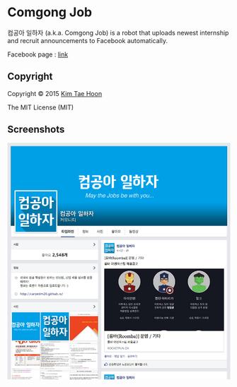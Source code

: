 Comgong Job
===========

컴공아 일하자 (a.k.a. Comgong Job) is a robot that uploads newest internship and recruit announcements to Facebook automatically.

Facebook page : [link](https://www.facebook.com/comgong.job)


Copyright
---------

Copyright :copyright: 2015 [Kim Tae Hoon](http://carpedm20.github.io/)

The MIT License (MIT)


Screenshots
-----------

![alt_tag](https://raw.githubusercontent.com/carpedm20/comgong-job/master/contents/comgong2.png)

